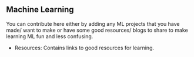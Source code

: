 ## Machine Learning

You can contribute here either by adding any ML projects that you have made/ want to make or have some good resources/ blogs to share to make learning ML fun and less confusing. 

- Resources: Contains links to good resources for learning.
